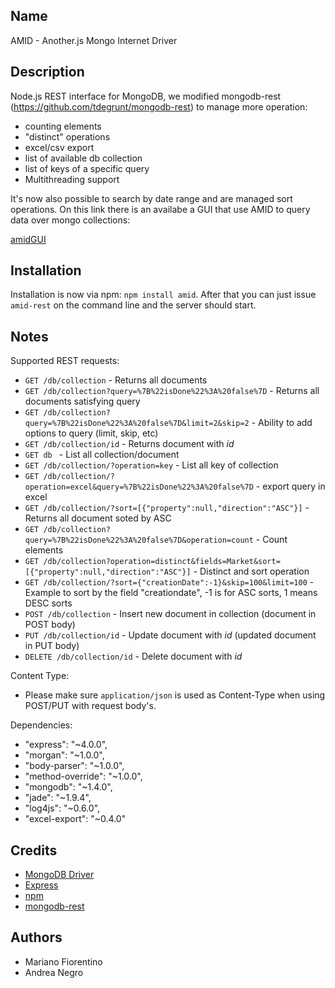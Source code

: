 Name
----

AMID - Another.js Mongo Internet Driver 

Description
-----------

Node.js REST interface for MongoDB, we modified mongodb-rest (https://github.com/tdegrunt/mongodb-rest) to manage more operation:

- counting elements 
- "distinct" operations 
- excel/csv export
- list of available db collection
- list of keys of a specific query
- Multithreading support

It's now also possible to search by date range and are managed sort operations.
On this link there is an availabe a GUI that use AMID to query data over mongo collections:

[amidGUI](https://github.com/mariano-fiorentino/amidGUI)

Installation
------------

Installation is now via npm: `npm install amid`.
After that you can just issue `amid-rest` on the command line and the server should start.

Notes
-----

Supported REST requests:

* `GET /db/collection` - Returns all documents
* `GET /db/collection?query=%7B%22isDone%22%3A%20false%7D` - Returns all documents satisfying query
* `GET /db/collection?query=%7B%22isDone%22%3A%20false%7D&limit=2&skip=2` - Ability to add options to query (limit, skip, etc)
* `GET /db/collection/id` - Returns document with _id_
* `GET db ` - List all collection/document
* `GET /db/collection/?operation=key` - List all key of collection
* `GET /db/collection/?operation=excel&query=%7B%22isDone%22%3A%20false%7D` - export query in excel
* `GET /db/collection/?sort=[{"property":null,"direction":"ASC"}]` - Returns all document soted by ASC
* `GET /db/collection?query=%7B%22isDone%22%3A%20false%7D&operation=count` - Count elements 
* `GET /db/collection?operation=distinct&fields=Market&sort=[{"property":null,"direction":"ASC"}]` - Distinct and sort operation
* `GET /db/collection/?sort={"creationDate":-1}&skip=100&limit=100` - Example to sort by the field "creationdate", -1 is for ASC sorts, 1 means DESC sorts
* `POST /db/collection` - Insert new document in collection (document in POST body)
* `PUT /db/collection/id` - Update document with _id_ (updated document in PUT body)
* `DELETE /db/collection/id` - Delete document with _id_



Content Type:

* Please make sure `application/json` is used as Content-Type when using POST/PUT with request body's.

Dependencies:

*  "express": "~4.0.0",
*  "morgan": "~1.0.0",
*  "body-parser": "~1.0.0",
*  "method-override": "~1.0.0",
*  "mongodb": "~1.4.0",
*  "jade": "~1.9.4",
*  "log4js": "~0.6.0",
*  "excel-export": "~0.4.0"



Credits
-------

* [MongoDB Driver](http://github.com/christkv/node-mongodb-native)
* [Express](http://expressjs.com/)
* [npm](http://npmjs.org/)
* [mongodb-rest](https://github.com/tdegrunt/mongodb-rest)

Authors
------------

* Mariano Fiorentino
* Andrea Negro
